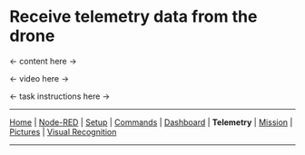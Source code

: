 # Receive telemetry data from the drone

<- content here ->

<- video here ->

<- task instructions here ->

---

[Home](/README.md) | [Node-RED](/docs/PART1.md) | [Setup](/docs/PART2.md) | [Commands](/docs/PART3.md) | [Dashboard](/docs/PART4.md) | **Telemetry** | [Mission](/docs/PART6.md) | [Pictures](/docs/PART7.md) | [Visual Recognition](/docs/PART8.md)

---
